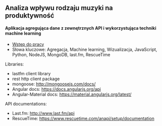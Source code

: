 ## Analiza wpływu rodzaju muzyki na produktywność
#### Aplikacja agregująca dane z zewnętrznych API i wykorzystująca techniki machine learning

- [Wstęp do pracy](docs/01_PREFACE.md)
- Słowa kluczowe: Agregacja, Machine learning, Wizualizacja, JavaScript, Python, NodeJS, MongoDB, last.fm, RescueTime

Libraries:
- lastfm client library
- rest http client package
- mongoose: http://mongoosejs.com/docs/
- Angular docs: https://docs.angularjs.org/api
- Angular-Material docs: https://material.angularjs.org/latest/

API documentations:
- Last.fm: http://www.last.fm/api
- RescueTime: https://www.rescuetime.com/anapi/setup/documentation
